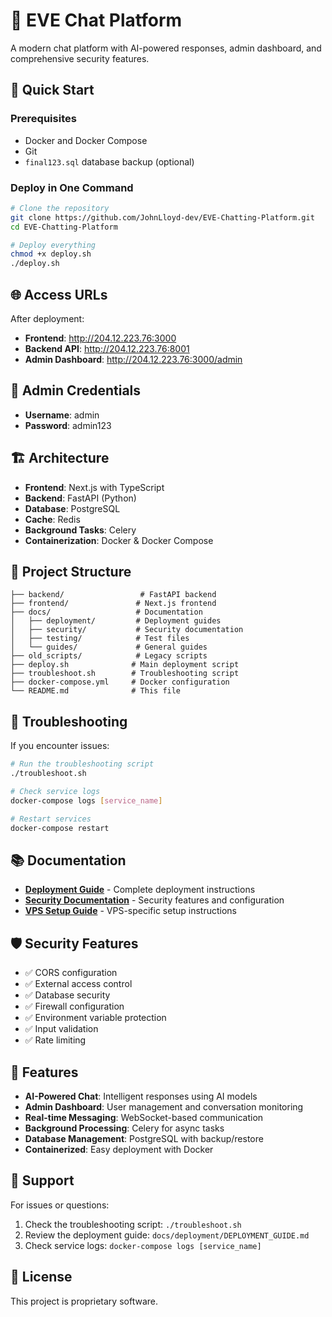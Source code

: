 # 🚀 EVE Chat Platform

A modern chat platform with AI-powered responses, admin dashboard, and comprehensive security features.

## 🚀 Quick Start

### Prerequisites

- Docker and Docker Compose
- Git
- `final123.sql` database backup (optional)

### Deploy in One Command

```bash
# Clone the repository
git clone https://github.com/JohnLloyd-dev/EVE-Chatting-Platform.git
cd EVE-Chatting-Platform

# Deploy everything
chmod +x deploy.sh
./deploy.sh
```

## 🌐 Access URLs

After deployment:

- **Frontend**: http://204.12.223.76:3000
- **Backend API**: http://204.12.223.76:8001
- **Admin Dashboard**: http://204.12.223.76:3000/admin

## 🔐 Admin Credentials

- **Username**: admin
- **Password**: admin123

## 🏗️ Architecture

- **Frontend**: Next.js with TypeScript
- **Backend**: FastAPI (Python)
- **Database**: PostgreSQL
- **Cache**: Redis
- **Background Tasks**: Celery
- **Containerization**: Docker & Docker Compose

## 📁 Project Structure

```
├── backend/                 # FastAPI backend
├── frontend/               # Next.js frontend
├── docs/                   # Documentation
│   ├── deployment/         # Deployment guides
│   ├── security/           # Security documentation
│   ├── testing/            # Test files
│   └── guides/             # General guides
├── old_scripts/            # Legacy scripts
├── deploy.sh              # Main deployment script
├── troubleshoot.sh        # Troubleshooting script
├── docker-compose.yml     # Docker configuration
└── README.md              # This file
```

## 🔧 Troubleshooting

If you encounter issues:

```bash
# Run the troubleshooting script
./troubleshoot.sh

# Check service logs
docker-compose logs [service_name]

# Restart services
docker-compose restart
```

## 📚 Documentation

- **[Deployment Guide](docs/deployment/DEPLOYMENT_GUIDE.md)** - Complete deployment instructions
- **[Security Documentation](docs/security/FINAL_SECURITY_SUMMARY.md)** - Security features and configuration
- **[VPS Setup Guide](docs/deployment/VPS_SETUP_GUIDE.md)** - VPS-specific setup instructions

## 🛡️ Security Features

- ✅ CORS configuration
- ✅ External access control
- ✅ Database security
- ✅ Firewall configuration
- ✅ Environment variable protection
- ✅ Input validation
- ✅ Rate limiting

## 🚀 Features

- **AI-Powered Chat**: Intelligent responses using AI models
- **Admin Dashboard**: User management and conversation monitoring
- **Real-time Messaging**: WebSocket-based communication
- **Background Processing**: Celery for async tasks
- **Database Management**: PostgreSQL with backup/restore
- **Containerized**: Easy deployment with Docker

## 🤝 Support

For issues or questions:

1. Check the troubleshooting script: `./troubleshoot.sh`
2. Review the deployment guide: `docs/deployment/DEPLOYMENT_GUIDE.md`
3. Check service logs: `docker-compose logs [service_name]`

## 📄 License

This project is proprietary software.
